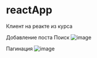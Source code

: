 # reactApp
Клиент на реакте из курса 

Добавление поста
Поиск
![image](https://user-images.githubusercontent.com/95288769/233840855-e361d325-426a-4d6c-bcc2-816e38e2f00c.png)

Пагинация
![image](https://user-images.githubusercontent.com/95288769/233947284-518f0a8e-672c-4911-811a-bb28330d1cdf.png)

